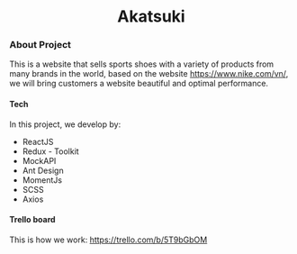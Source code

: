 <h1 align="center">Akatsuki</h1>

### About Project

This is a website that sells sports shoes with a variety of products from many brands in the world, based on the website https://www.nike.com/vn/, we will bring customers a website beautiful and optimal performance.

#### Tech

In this project, we develop by:
- ReactJS
- Redux - Toolkit
- MockAPI
- Ant Design
- MomentJs
- SCSS
- Axios

#### Trello board

This is how we work:
https://trello.com/b/5T9bGbOM


